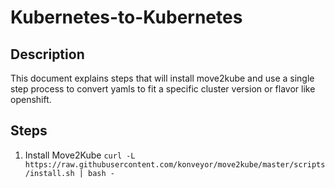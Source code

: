# Kubernetes-to-Kubernetes

## Description

This document explains steps that will install move2kube and use a single step process to convert yamls to fit a specific cluster version or flavor like openshift.

## Steps

1. Install Move2Kube `curl -L https://raw.githubusercontent.com/konveyor/move2kube/master/scripts/install.sh | bash -`
